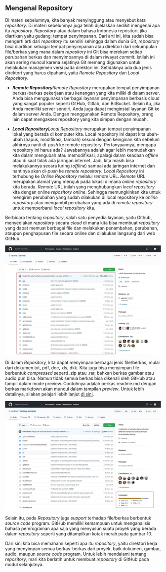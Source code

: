 ## Mengenal Repository

Di materi sebelumnya, kita banyak menyinggung atau menyebut kata *repository*. Di materi sebelumnya juga telah dijelaskan sedikit mengenai apa itu *repository.* *Repository* atau dalam bahasa Indonesia repositori, jika diartikan yaitu gudang; tempat penyimpanan. Dari arti ini, kita sudah bisa mengerti arti dari *repository* itu sendiri sehingga dalam dunia Git, *repository* bisa diartikan sebagai tempat penyimpanan atau direktori dari sekumpulan file/berkas yang mana dalam *repository* ini Git bisa merekam setiap perubahan berkas dan menyimpannya di dalam riwayat *commit.* Istilah ini akan sering muncul karena sejatinya Git memang digunakan untuk melakukan manajemen versi pada direktori ini. Setidaknya ada dua jenis direktori yang harus dipahami, yaitu *Remote* *Repository* dan *Local* *Repository*.

- ***Remote Repository****Remote Repository* merupakan tempat penyimpanan berkas-berkas pekerjaan atau kenangan yang kita miliki di dalam server. Anda bisa menggunakan berbagai layanan penyimpanan berbasis cloud yang sangat populer seperti GitHub, Gitlab, dan BitBucket. Selain itu, jika Anda memiliki server sendiri, Anda juga dapat menginstal layanan Git ke dalam server Anda. Dengan menggunakan Remote Repository, orang lain dapat mengakses repository yang kita simpan dengan mudah.
    
- ***Local Repository****Local Repository* merupakan tempat penyimpanan lokal yang berada di komputer kita. Local repository ini dapat kita ubah-ubah (hapus, modifikasi, tambah) sesuai dengan keinginan kita sebelum akhirnya nanti di-*push* ke remote repository.
    Pertanyaannya, mengapa repository ini harus ada? Jawabannya adalah agar lebih memudahkan kita dalam mengubah atau memodifikasi, apalagi dalam keadaan *offline* atau di saat tidak ada jaringan internet. Jadi, kita masih bisa melakukannya secara luring (*offline*) sampai ada jaringan internet dan nantinya akan di-*push* ke *remote repository*.
    *Local Repository* ini terhubung ke *Online* *Repository* melalui *remote* URL. *Remote* URL merupakan alamat yang merujuk pada lokasi di mana *online repository* kita berada. *Remote* URL inilah yang menghubungkan *local repository* kita dengan online *repository* *online*. Sehingga memungkinkan kita untuk mengirim perubahan yang sudah dilakukan di local repository ke *online repository* atau mengambil perubahan yang ada di *remote repository* untuk memperbarui *local repository* kita.

Berbicara tentang *repository*, salah satu penyedia layanan, yaitu Github, menyediakan *repository* secara *cloud* di mana kita bisa membuat *repository* yang dapat memuat berbagai file dan melakukan penambahan, perubahan, ataupun penghapusan file secara online dan dilakukan langsung dari web GitHub.

<img src="../assets/202107051308493bb44e9005e4dc3f9c5ca134439f00dd.png">

Di dalam *Repository,* kita dapat menyimpan berbagai jenis file/berkas, mulai dari dokumen txt, pdf, doc, xls, dkk. Kita juga bisa menyimpan file berbentuk *compressed* seperti .zip atau .rar, bahkan berkas gambar atau audio pun bisa. Namun tidak semua berkas bisa dikenali oleh GitHub atau tampil dalam mode preview. Contohnya adalah berkas readme.md dengan berkas markdown akan muncul dalam tampilan *preview*. Untuk lebih detailnya, silakan pelajari lebih lanjut [di sini](https://docs.github.com/en/github/managing-files-in-a-repository/working-with-non-code-files).

<img src="../assets/20210705130927f15fd5e33ff726f84b9dbededf1f9244.png">

Selain itu, pada *Repository* juga *support* terhadap file/berkas berbentuk *source* *code* program. GitHub memiliki kemampuan untuk menganalisis bahasa pemrograman apa saja yang menyusun suatu proyek yang berada dalam *repository* seperti yang ditampilkan kotak merah pada gambar 10.

Dari sini kita bisa memahami seperti apa itu *repository*, yaitu direktori kerja yang menyimpan semua berkas–berkas dari proyek, baik dokumen, gambar, audio, maupun *source code* program. Untuk lebih mendalami tentang *repository*, mari kita berlatih untuk membuat *repository* di GitHub pada modul selanjutnya.
